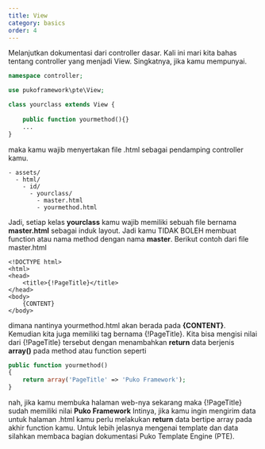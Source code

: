 ```yaml
---
title: View
category: basics
order: 4
---
```



Melanjutkan dokumentasi dari controller dasar. Kali ini mari kita bahas tentang controller yang menjadi View.
Singkatnya, jika kamu mempunyai.

```php
namespace controller;

use pukoframework\pte\View;

class yourclass extends View {
    
    public function yourmethod(){}
    ...
}
```

maka kamu wajib menyertakan file .html sebagai pendamping controller kamu.

```
- assets/
  - html/
    - id/
      - yourclass/
        - master.html
        - yourmethod.html
```

Jadi, setiap kelas **yourclass** kamu wajib memiliki sebuah file bernama **master.html** sebagai induk layout.
Jadi kamu TIDAK BOLEH membuat function atau nama method dengan nama **master**. 
Berikut contoh dari file master.html

```
<!DOCTYPE html>
<html>
<head>
    <title>{!PageTitle}</title>
</head>
<body>
    {CONTENT}
</body>
```

dimana nantinya yourmethod.html akan berada pada **{CONTENT}**.
Kemudian kita juga memiliki tag bernama {!PageTitle}. 
Kita bisa mengisi nilai dari {!PageTitle} tersebut dengan menambahkan **return** data berjenis **array()**
pada method atau function seperti

```php
public function yourmethod()
{
    return array('PageTitle' => 'Puko Framework');
}   
```

nah, jika kamu membuka halaman web-nya sekarang maka {!PageTitle} sudah memiliki nilai **Puko Framework** 
Intinya, jika kamu ingin mengirim data untuk halaman .html kamu perlu melakukan **return** data bertipe array pada akhir function kamu.
Untuk lebih jelasnya mengenai template dan data silahkan membaca bagian dokumentasi Puko Template Engine (PTE).